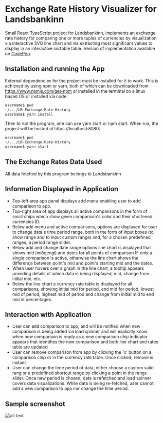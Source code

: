 # Exchange Rate History Visualizer for Landsbankinn
Small React TypeScript project for Landsbankinn, implements an exchange rate history for comparing one or more tuples of currencies by visualization via interactive SVG line chart and via extracting most significant values to display in an interactive sortable table. Version of implementation available on [CodePen](https://codepen.io/eddast/pen/RBWGqP).

## Installation and running the App
External dependencies for the project must be installed for it to work. This is achieved by using npm or yarn, both of which can be downloaded from https://www.npmjs.com/get-npm or installed in the terminal on a linux based OS or installed via node: 

```bash
username$ pwd
~/.../LB-Exchange-Rate-History
username$ yarn install
```
Then to run the program, one can use yarn start or npm start. When run, the project will be hosted at https://localhost:8080:

```bash
username$ pwd
~/.../LB-Exchange-Rate-History
username$ yarn start
```
## The Exchange Rates Data Used
All data fetched by this program belongs to Landsbankinn

## Information Displayed in Application
* Top-left area app panel displays add menu enabling user to add comparison to app.
* Top-right area of app displays all active comparisons in the form of small chips which show given comparison's color and their shortened currencies ID.
* Below add menu and active comparisons, options are displayed for user to change data's time period range, both in the form of input boxes (to show range and to input custom range) and, for a chosen predefined ranges, a period range slider.
* Below add and change date range options line chart is displayed that shows mid (miðgengi) and dates for all points of comparison IF only a single comparison is active, otherwise the line chart shows the difference between point's mid and point's starting mid and the dates.
* When user hovers over a graph in the line chart, a tooltip appears providing details of which data is being displayed, mid, change from initial mid, etc.
* Below the line chart a currency rate table is displayed for all comparisons, showing initial mid for period, end mid for period, lowest mid of period, highest mid of period and change from initial mid to end mid in percentages.

## Interaction with Application
* User can add comparison to app, and will be notified when new comparison is being added via load spinner and will explicitly know when new comparison is ready as a new comparison chip indicator appears that identifies the new comparison and both line chart and rates table are updated
* User can remove comparison from app by clicking the 'x' button on a comparison chip or in the currency rate table. Once clicked, remove is instant
* User can change the time period of data, either choose a custom valid rang or a predefined shortcut range by clicking a point in the range slider. Once new period is chosen, data is refetched and load spinner covers data visualizations. While data is being re-fetched, user cannot add a new comparison to app nor change the time period.

## Sample screenshot
![alt text](https://image.ibb.co/fsmL48/screencapture_localhost_8080_2018_07_13_17_24_58.png "Exchange rate history app") 
